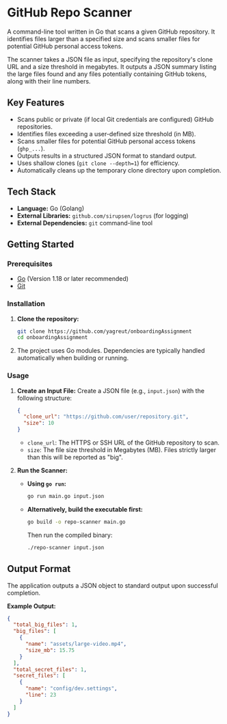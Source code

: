 # GitHub Repo Scanner

A command-line tool written in Go that scans a given GitHub repository. It identifies files larger than a specified size and scans smaller files for potential GitHub personal access tokens.

The scanner takes a JSON file as input, specifying the repository's clone URL and a size threshold in megabytes. It outputs a JSON summary listing the large files found and any files potentially containing GitHub tokens, along with their line numbers.

## Key Features

*   Scans public or private (if local Git credentials are configured) GitHub repositories.
*   Identifies files exceeding a user-defined size threshold (in MB).
*   Scans smaller files for potential GitHub personal access tokens (`ghp_...`).
*   Outputs results in a structured JSON format to standard output.
*   Uses shallow clones (`git clone --depth=1`) for efficiency.
*   Automatically cleans up the temporary clone directory upon completion.

## Tech Stack

*   **Language:** Go (Golang)
*   **External Libraries:** `github.com/sirupsen/logrus` (for logging)
*   **External Dependencies:** `git` command-line tool

## Getting Started

### Prerequisites

*   [Go](https://go.dev/doc/install) (Version 1.18 or later recommended)
*   [Git](https://git-scm.com/book/en/v2/Getting-Started-Installing-Git)

### Installation

1.  **Clone the repository:**
    ```sh
    git clone https://github.com/yagreut/onboardingAssignment
    cd onboardingAssignment
    ```
2.  The project uses Go modules. Dependencies are typically handled automatically when building or running.

### Usage

1.  **Create an Input File:**
    Create a JSON file (e.g., `input.json`) with the following structure:

    ```json
    {
      "clone_url": "https://github.com/user/repository.git",
      "size": 10
    }
    ```
    *   `clone_url`: The HTTPS or SSH URL of the GitHub repository to scan.
    *   `size`: The file size threshold in Megabytes (MB). Files strictly larger than this will be reported as "big".

2.  **Run the Scanner:**

    *   **Using `go run`:**
        ```sh
        go run main.go input.json
        ```

    *   **Alternatively, build the executable first:**
        ```sh
        go build -o repo-scanner main.go
        ```
        Then run the compiled binary:
        ```sh
        ./repo-scanner input.json
        ```

## Output Format

The application outputs a JSON object to standard output upon successful completion.

**Example Output:**

```json
{
  "total_big_files": 1,
  "big_files": [
    {
      "name": "assets/large-video.mp4",
      "size_mb": 15.75
    }
  ],
  "total_secret_files": 1,
  "secret_files": [
    {
      "name": "config/dev.settings",
      "line": 23
    }
  ]
}